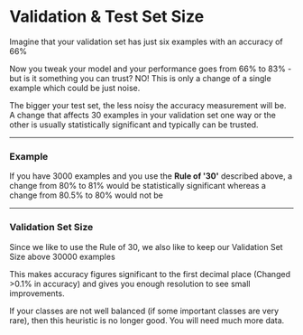 # Validation & Test Set Size

Imagine that your validation set has just six examples with an accuracy of 66%

Now you tweak your model and your performance goes from 66% to 83% - but is it something you can trust? NO! This is only a change of a single example which could be just noise. 

The bigger your test set, the less noisy the accuracy measurement will be. A change that affects 30 examples in your validation set one way or the other is usually statistically significant and typically can be trusted.

***

### Example

If you have 3000 examples and you use the **Rule of '30'** described above, a change from 80% to 81% would be statistically significant whereas a change from 80.5% to 80% would not be

***

### Validation Set Size

Since we like to use the Rule of 30, we also like to keep our Validation Set Size above 30000 examples

This makes accuracy figures significant to the first decimal place (Changed >0.1% in accuracy) and gives you enough resolution to see small improvements.

If your classes are not well balanced (if some important classes are very rare), then this heuristic is no longer good. You will need much more data.
